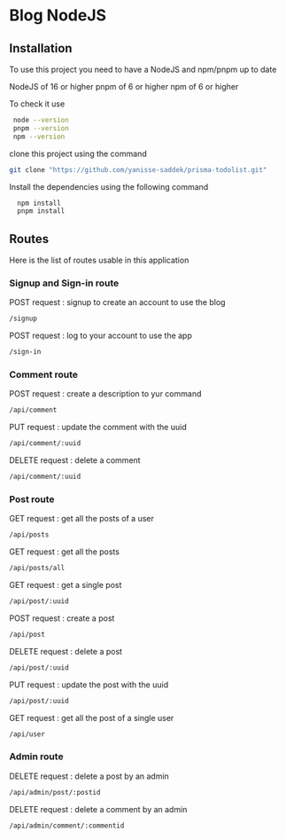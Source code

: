 
# Blog NodeJS


## Installation

To use this project you need to have a NodeJS and npm/pnpm up to date 

NodeJS of 16 or higher
pnpm of 6 or higher
npm of 6 or higher

To check it use
```bash
 node --version
 pnpm --version
 npm --version
```
clone this project using the command
```bash
git clone "https://github.com/yanisse-saddek/prisma-todolist.git" 
```

Install the dependencies using the following command

```bash
  npm install 
  pnpm install
```


## Routes

Here is the list of routes usable in this application   

### Signup and Sign-in route

POST request : signup to create an account to use the blog 
```bash
/signup
```
POST request : log to your account to use the app
```bash
/sign-in
```

### Comment route

POST request : create a description to yur command 
```bash
/api/comment
```
PUT request : update the comment with the uuid
```bash
/api/comment/:uuid
```
DELETE request : delete a comment

```bash
/api/comment/:uuid
```

### Post route

GET request : get all the posts of a user
```bash
/api/posts
```
GET request : get all the posts 
```bash
/api/posts/all
```
GET request : get a single post
```bash
/api/post/:uuid
```
POST request : create a post 
```bash
/api/post
```
DELETE request : delete a post 
```bash
/api/post/:uuid
```
PUT request : update the post with the uuid
```bash
/api/post/:uuid
```
GET request : get all the post of a single user
```bash
/api/user
```

### Admin route

DELETE request : delete a post by an admin 
```bash
/api/admin/post/:postid
```
DELETE request : delete a comment by an admin 
```bash
/api/admin/comment/:commentid
```

    
